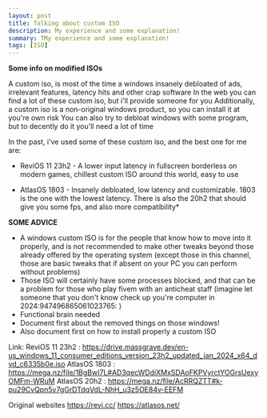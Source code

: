 ```yaml
---
layout: post
title: Talking about custom ISO
description: My experience and some explanation!
summary: TMy experience and some explanation!
tags: [ISO]
---
```


**Some info on modified ISOs**

A custom iso, is most of the time a windows insanely debloated of ads, irrelevant features, latency hits and other crap software
In the web you can find a lot of these custom iso, but i'll provide someone for you
Additionally, a custom iso is a non-original windows product, so you can install it at you're own risk
You can also try to debloat windows with some program, but to decently do it you'll need a lot of time

In the past, i've used some of these custom iso, and the best one for me are:

- ReviOS 11 23h2 - A lower input latency in fullscreen borderless on modern games, chillest custom ISO around this world, easy to use

- AtlasOS 1803 - Insanely debloated, low latency and customizable. 1803 is the one with the lowest latency. There is also the 20h2 that should give you some fps, and also more compatibility*

**SOME ADVICE**
- A windows custom ISO is for the people that know how to move into it properly, and is not recommended to make other tweaks beyond those already offered by the operating system (except those in this channel, those are basic tweaks that if absent on your PC you can perform without problems)
- Those ISO will certainly have some processes blocked, and that can be a problem for those who play fivem with an anticheat staff (imagine let someone that you don't know check up you're computer in 2024:947496865061023765: )
- Functional brain needed
- Document first about the removed things on those windows!
- Also document first on how to install properly a custom ISO


Link:
ReviOS 11 23h2 : https://drive.massgrave.dev/en-us_windows_11_consumer_editions_version_23h2_updated_jan_2024_x64_dvd_c6335b0e.iso
AtlasOS 1803 : https://mega.nz/file/1BgBwI7L#AD3qecWDdiXMxSDAoFKPVyrctYOGrsUexyOMFm-WRuM
AtlasOS 20h2 : https://mega.nz/file/AcRRQZTT#k-pu29CvQpn5v7gGrDTdqVdL-NhH_u3z5OE84v-EEFM

Original websites 
https://revi.cc/
https://atlasos.net/